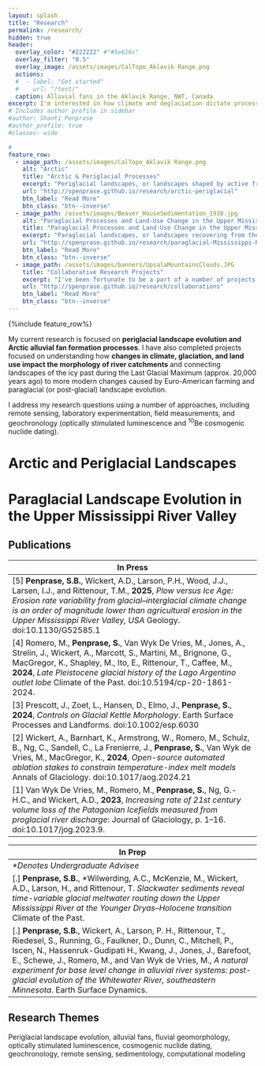 ```yaml
---
layout: splash
title: "Research"
permalink: /research/
hidden: true
header:
  overlay_color: "#222222" #"#5e616c"
  overlay_filter: "0.5"
  overlay_image: /assets/images/CalTopo_Aklavik Range.png
  actions:
  #  - label: "Get started"
  #    url: "/test/"
  caption: Alluvial fans in the Aklavik Range, NWT, Canada
excerpt: I'm interested in how climate and deglaciation dictate process and morphology of landscapes across timescales, from thousand-year deglacial climate change to modern, anthropogenic shifts.<br><br>I address my research questions using a number of approaches, including remote sensing, laboratory experimentation, field measurements, and geochronology (optically stimulated luminescence and <sup>10</sup>Be cosmogenic nuclide dating).<br><br><i>Please feel free to click through each project to learn more about it.</i>
# Includes author profile in sidebar
#author: Shanti Penprase
#author_profile: true
#classes: wide

# 
feature_row:
  - image_path: /assets/images/CalTopo_Aklavik Range.png
    alt: "Arctic"
    title: "Arctic & Periglacial Processes"
    excerpt: "Periglacial landscapes, or landscapes shaped by active freeze-thaw processes and in proximity to glaciers, are the first phase of processes that change the landscape following glaciation. This work focuses on two major landforms found in cold regions: alluvial fans and kettle lakes."
    url: "http://spenprase.github.io/research/arctic-periglacial"
    btn_label: "Read More"
    btn_class: "btn--inverse"  
  - image_path: /assets/images/Beaver_HouseSedimentation_1938.jpg
    alt: "Paraglacial Processes and Land-Use Change in the Upper Mississippi River"
    title: "Paraglacial Processes and Land-Use Change in the Upper Mississippi River"
    excerpt: "Paraglacial landscapes, or landscapes recovering from the impacts of glaciation, can still be shaped by glacially-driven processes thousands of years after ice retreat. In the Upper Mississippi River Valley, I address questions spanning from the Last Glacial Maximum to post-Euro-American settlement to understand how river systems are shaped by changes in climate, erosion rate, and post-glacial processes."
    url: "http://spenprase.github.io/research/paraglacial-Mississippi-River"
    btn_label: "Read More"
    btn_class: "btn--inverse"
  - image_path: /assets/images/banners/UpsalaMountainsClouds.JPG
    title: "Collaborative Research Projects"
    excerpt: "I've been fortunate to be a part of a number of projects led by other scientists, including extensive work on deglaciation in the Southern Patagonian Icefield, Argentina."
    url: "http://spenprase.github.io/research/collaborations"
    btn_label: "Read More"
    btn_class: "btn--inverse"      
---
```

{%include feature_row%}

My current research is focused on **periglacial landscape evolution and Arctic alluvial fan formation processes**. I have also completed projects focused on understanding how **changes in climate, glaciation, and land use impact the morphology of river catchments** and connecting landscapes of the icy past during the Last Glacial Maximum (approx. 20,000 years ago) to more modern changes caused by Euro-American farming and paraglacial (or post-glacial) landscape evolution. 

I address my research questions using a number of approaches, including remote sensing, laboratory experimentation, field measurements, and geochronology (optically stimulated luminescence and <sup>10</sup>Be cosmogenic nuclide dating).


# Arctic and Periglacial Landscapes


# Paraglacial Landscape Evolution in the Upper Mississippi River Valley

## Publications

| In Press | 
| ------- | 
|[5] **Penprase, S.B.**, Wickert, A.D., Larson, P.H., Wood, J.J., Larsen, I.J., and Rittenour, T.M., **2025**, <i>Plow versus Ice Age: Erosion rate variability from glacial–interglacial climate change is an order of magnitude lower than agricultural erosion in the Upper Mississippi River Valley, USA</i> Geology. doi:10.1130/G52585.1 | 
|[4] Romero, M., **Penprase, S.**, Van Wyk De Vries, M., Jones, A., Strelin, J., Wickert, A., Marcott, S., Martini, M., Brignone, G., MacGregor, K., Shapley, M., Ito, E., Rittenour, T., Caffee, M., **2024**, <i>Late Pleistocene glacial history of the Lago Argentino outlet lobe</i> Climate of the Past. doi:10.5194/cp-20-1861-2024. |
|[3] Prescott, J., Zoet, L., Hansen, D., Elmo, J., **Penprase, S.**, **2024**, <i>Controls on Glacial Kettle Morphology</i>. Earth Surface Processes and Landforms. doi:10.1002/esp.6030 |
|[2] Wickert, A., Barnhart, K., Armstrong, W., Romero, M., Schulz, B., Ng, C., Sandell, C., La Frenierre, J., **Penprase, S.**, Van Wyk de Vries, M., MacGregor, K., **2024**, <i>Open-source automated ablation stakes to constrain temperature-index melt models</i> Annals of Glaciology. doi:10.1017/aog.2024.21|
|[1] Van Wyk De Vries, M., Romero, M., **Penprase, S.**, Ng, G.-H.C., and Wickert, A.D., **2023**, <I>Increasing rate of 21st century volume loss of the Patagonian Icefields measured from proglacial river discharge</i>: Journal of Glaciology, p. 1–16. doi:10.1017/jog.2023.9. |
 

| In Prep | 
| ------- | 
|<i>*Denotes Undergraduate Advisee</i>|
|[.] **Penprase, S.B.**, *Wilwerding, A.C., McKenzie, M., Wickert, A.D., Larson, H., and Rittenour, T. <i>Slackwater sediments reveal time-variable glacial meltwater routing down the Upper Mississippi River at the Younger Dryas–Holocene transition</i> Climate of the Past. |
|[.] **Penprase, S.B.**, Wickert, A., Larson, P. H., Rittenour, T., Riedesel, S., Running, G., Faulkner, D., Dunn, C., Mitchell, P., Iscen, N., Hassenruk-Gudipati H., Kwang, J., Jones, J., Barefoot, E., Schewe, J., Romero, M., and Van Wyk de Vries, M., <i>A natural experiment for base level change in alluvial river systems: post-glacial evolution of the Whitewater River, southeastern Minnesota</i>. Earth Surface Dynamics. |


## Research Themes

Periglacial landscape evolution, alluvial fans, fluvial geomorphology, optically stimulated luminescence, cosmogenic nuclide dating, geochronology, remote sensing, sedimentology, computational modeling
